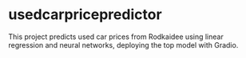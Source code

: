 # usedcarpricepredictor
This project predicts used car prices from Rodkaidee using linear regression and neural networks, deploying the top model with Gradio.
